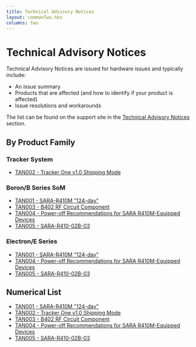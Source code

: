 ```yaml
---
title: Technical Advisory Notices
layout: commonTwo.hbs
columns: two
---
```


# Technical Advisory Notices

Technical Advisory Notices are issued for hardware issues and typically include:

- An issue summary
- Products that are affected (and how to identify if your product is affected)
- Issue resolutions and workarounds

The list can be found on the support site in the [Technical Advisory Notices](https://support.particle.io/hc/en-us/sections/360009578414-Technical-Advisory-Notices) section.

## By Product Family

### Tracker System

- [TAN002 - Tracker One v1.0 Shipping Mode](https://support.particle.io/hc/en-us/articles/360052713714-TAN002-Tracker-One-v1-0-Shipping-Mode)

### Boron/B Series SoM

- [TAN001 - SARA-R410M "124-day"](https://support.particle.io/hc/en-us/articles/360052556854-TAN001-SARA-R410M-124-day-)
- [TAN003 - B402 RF Circuit Component](https://support.particle.io/hc/en-us/articles/1260801078410)
- [TAN004 - Power-off Recommendations for SARA R410M-Equipped Devices](https://support.particle.io/hc/en-us/articles/1260802113569)
- [TAN005 - SARA-R410-02B-03](https://support.particle.io/hc/en-us/articles/4407211331739)

### Electron/E Series

- [TAN001 - SARA-R410M "124-day"](https://support.particle.io/hc/en-us/articles/360052556854-TAN001-SARA-R410M-124-day-)
- [TAN004 - Power-off Recommendations for SARA R410M-Equipped Devices](https://support.particle.io/hc/en-us/articles/1260802113569)
- [TAN005 - SARA-R410-02B-03](https://support.particle.io/hc/en-us/articles/4407211331739)

## Numerical List

- [TAN001 - SARA-R410M "124-day"](https://support.particle.io/hc/en-us/articles/360052556854-TAN001-SARA-R410M-124-day-)
- [TAN002 - Tracker One v1.0 Shipping Mode](https://support.particle.io/hc/en-us/articles/360052713714-TAN002-Tracker-One-v1-0-Shipping-Mode)
- [TAN003 - B402 RF Circuit Component](https://support.particle.io/hc/en-us/articles/1260801078410)
- [TAN004 - Power-off Recommendations for SARA R410M-Equipped Devices](https://support.particle.io/hc/en-us/articles/1260802113569)
- [TAN005 - SARA-R410-02B-03](https://support.particle.io/hc/en-us/articles/4407211331739)